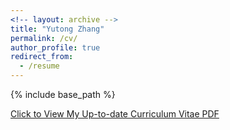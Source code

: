 ```yaml
---
<!-- layout: archive -->
title: "Yutong Zhang"
permalink: /cv/
author_profile: true
redirect_from:
  - /resume
---
```


{% include base_path %}

[Click to View My Up-to-date Curriculum Vitae PDF](http://yutong2018.github.io/files/cv_YZ.pdf)

<!-- <embed src="http://yutong2018.github.io/files/cv_YZ.pdf" width="650" height="1800" type='application/pdf'> -->
